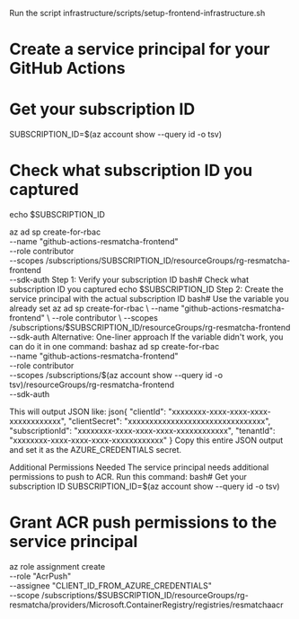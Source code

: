 Run the script 
infrastructure/scripts/setup-frontend-infrastructure.sh

# Create a service principal for your GitHub Actions
# Get your subscription ID
SUBSCRIPTION_ID=$(az account show --query id -o tsv)
# Check what subscription ID you captured
echo $SUBSCRIPTION_ID

az ad sp create-for-rbac \
  --name "github-actions-resmatcha-frontend" \
  --role contributor \
  --scopes /subscriptions/SUBSCRIPTION_ID/resourceGroups/rg-resmatcha-frontend \
  --sdk-auth
Step 1: Verify your subscription ID
bash# Check what subscription ID you captured
echo $SUBSCRIPTION_ID
Step 2: Create the service principal with the actual subscription ID
bash# Use the variable you already set
az ad sp create-for-rbac \
  --name "github-actions-resmatcha-frontend" \
  --role contributor \
  --scopes /subscriptions/$SUBSCRIPTION_ID/resourceGroups/rg-resmatcha-frontend \
  --sdk-auth
Alternative: One-liner approach
If the variable didn't work, you can do it in one command:
bashaz ad sp create-for-rbac \
  --name "github-actions-resmatcha-frontend" \
  --role contributor \
  --scopes /subscriptions/$(az account show --query id -o tsv)/resourceGroups/rg-resmatcha-frontend \
  --sdk-auth


This will output JSON like:
json{
  "clientId": "xxxxxxxx-xxxx-xxxx-xxxx-xxxxxxxxxxxx",
  "clientSecret": "xxxxxxxxxxxxxxxxxxxxxxxxxxxxxxxx",
  "subscriptionId": "xxxxxxxx-xxxx-xxxx-xxxx-xxxxxxxxxxxx",
  "tenantId": "xxxxxxxx-xxxx-xxxx-xxxx-xxxxxxxxxxxx"
}
Copy this entire JSON output and set it as the AZURE_CREDENTIALS secret.

Additional Permissions Needed
The service principal needs additional permissions to push to ACR. Run this command:
bash# Get your subscription ID
SUBSCRIPTION_ID=$(az account show --query id -o tsv)

# Grant ACR push permissions to the service principal
az role assignment create \
  --role "AcrPush" \
  --assignee "CLIENT_ID_FROM_AZURE_CREDENTIALS" \
  --scope /subscriptions/$SUBSCRIPTION_ID/resourceGroups/rg-resmatcha/providers/Microsoft.ContainerRegistry/registries/resmatchaacr